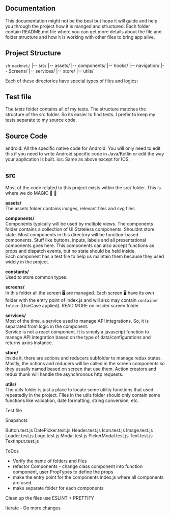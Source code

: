
## Documentation

This documentation might not be the best but hope it will guide and help you through the project how it is manged and structured. Each folder contain README.md file where you can get more details about the file and folder structure and how it is working with other files to bring app alive.

## Project Structure

``sh
machnet/``
|-- src/
    |-- assets/
    |-- components/
    |-- hooks/
    |-- navigation/
    |-- Screens/
    |-- services/
    |-- store/
    |-- utils/

Each of these directories have special types of files and logics:

## Test file

The _tests_ folder contains all of my tests. The structure matches the structure of the src folder. So its easier to find tests. I prefer to keep my tests separate to my source code.

## Source Code

android: All the specific native code for Android. You will only need to edit this if you need to write Android specific code in Java/Kotlin or edit the way your application is built.
ios: Same as above except for IOS.

## src

Most of the code related to this project exists within the src/ folder. This is where we do MAGIC 🚀 👊

**assets/**\
The assets folder contains images, relevant files and svg files.

**components/**\
Components typically will be used by multiple views. The components folder contains a collection of UI Stateless components. Shouldnt store state. Most components in this directory will be function-based components. Stuff like buttons, inputs, labels and all presentational components goes here. This components can also accept functions as props and dispatch events, but no state should be held inside.\
Each component has a test file to help us maintain them because they used widely in the project.

**constants/**\
Used to store common types.

**screens/**\
In this folder all the screen 🖥  are managed. Each screen 🖥 have its own folder with the entry point of index.js and will also may contain `container folder` (UseCase applied). READ MORE on insider screen folder

**services/**\
Most of the time, a service used to manage API integrations. So, it is separated from logic in the component.\
Service is not a react component. It is simply a javascript function to manage API integration based on the type of data/configurations and returns axios instance.

**store/**\
Inside it, there are actions and reducers subfolder to manage redux states.\
Mostly, the actions and reducers will be called in the screen components so they usually named based on screen that use them. Action creators and redux thunk will handle the asynchronous http requests.

**utils/**\
The utils folder is just a place to locate some utility functions that used repeatedly in the project. Files in the utils folder should only contain some functions like validation, date formatting, string conversion, etc.

Test file

Snapshots

Button.test.js
DatePicker.test.js
Header.test.js
Icon.test.js
Image.test.js
Loader.test.js
Logo.test.js
Modal.test.js
PickerModal.test.js
Text.test.js
TextInput.test.js

ToDos

- Verify the name of folders and files
- refactor Components - change class component into function component, user PropTypes to define the props
- make the entry point for the components index.js where all components are used.
- make separate folder for each components

Clean up the files
use ESLINT + PRETTIFY

Iterate - Do more changes
